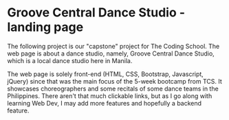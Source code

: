 # Groove Central Dance Studio - landing page

The following project is our "capstone" project for The Coding School.
The web page is about a dance studio, namely, Groove Central Dance Studio, which is a local dance studio here in Manila.

The web page is solely front-end (HTML, CSS, Bootstrap, Javascript, jQuery) since that was the main focus of the 5-week bootcamp from TCS.
It showcases choreographers and some recitals of some dance teams in the Philippines.
There aren't that much clickable links, but as I go along with learning Web Dev, I may add more features and hopefully a backend feature.
